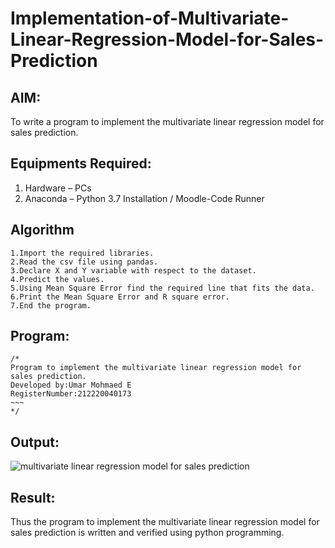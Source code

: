 # Implementation-of-Multivariate-Linear-Regression-Model-for-Sales-Prediction

## AIM:
To write a program to implement the multivariate linear regression model for sales prediction.

## Equipments Required:
1. Hardware – PCs
2. Anaconda – Python 3.7 Installation / Moodle-Code Runner

## Algorithm
~~~
1.Import the required libraries.
2.Read the csv file using pandas.
3.Declare X and Y variable with respect to the dataset.
4.Predict the values.
5.Using Mean Square Error find the required line that fits the data.
6.Print the Mean Square Error and R square error.
7.End the program. 
~~~ 

## Program:
```
/*
Program to implement the multivariate linear regression model for sales prediction.
Developed by:Umar Mohmaed E 
RegisterNumber:212220040173  
~~~
*/
```

## Output:
![multivariate linear regression model for sales prediction](sam.png)


## Result:
Thus the program to implement the multivariate linear regression model for sales prediction is written and verified using python programming.
